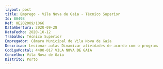 ```yaml
--- 
layout: post
title: Emprego - Vila Nova de Gaia - Técnico Superior
Id: 80498
Ref: OE202009/1066
DataAbertura: 2020-09-28
DataFecho: 2020-10-12
Trabalho: Técnico Superior
Empregador: Câmara Municipal de Vila Nova de Gaia
Descricao: Lecionar aulas Dinamizar atividades de acordo com o programa da ECVG.
CodigoPostal: 4400-017 VILA NOVA DE GAIA
Concelho: Vila Nova de Gaia
Distrito: Porto
--- 
```


